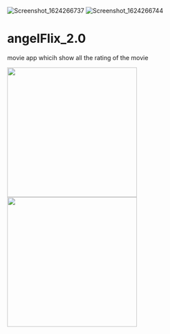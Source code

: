 ![Screenshot_1624266737]()
![Screenshot_1624266744]()
# angelFlix_2.0
movie app whicih show all the rating of the movie 


<img src = "https://user-images.githubusercontent.com/56149022/122740176-59050180-d2a1-11eb-97d9-e6eb829fd5e2.png" width ="300" height ="300" >


<img src = "https://user-images.githubusercontent.com/56149022/122740186-5b675b80-d2a1-11eb-86bc-d9eef72bb47e.png" width ="300" height ="300" >
